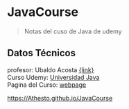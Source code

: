 # JavaCourse

 >Notas del cuso de Java de udemy

## Datos Técnicos

profesor: Ubaldo Acosta [{link}](https://www.udemy.com/user/ubaldoacosta/)  
Curso Udemy: [Universidad Java](https://www.udemy.com/course/universidad-java-especialista-en-java-desde-cero-a-master)  
Pagina del Curso: [webpage](https://universidadjava.com/)


https://Athesto.github.io/JavaCourse
